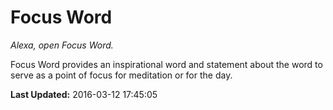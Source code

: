 # Focus Word
*Alexa, open Focus Word.*

Focus Word provides an inspirational word and statement about the word to serve as a point of focus for meditation or for the day.

**Last Updated:** 2016-03-12 17:45:05